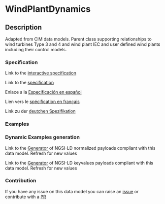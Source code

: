 # WindPlantDynamics

## Description 

Adapted from CIM data models. Parent class supporting relationships to wind turbines Type 3 and 4 and wind plant IEC and user defined wind plants including their control models.
### Specification

Link to the [interactive specification](https://swagger.lab.fiware.org/?url=https://github.com/smart-data-models/dataModel.EnergyCIM/blob/master/WindPlantDynamics/swagger.yaml)

Link to the [specification](https://github.com/smart-data-models/dataModel.EnergyCIM/blob/master/WindPlantDynamics/doc/spec.md)

Enlace a la [Especificación en español](https://github.com/smart-data-models/dataModel.EnergyCIM/blob/master/WindPlantDynamics/doc/spec_ES.md)

Lien vers le [spécification en français](https://github.com/smart-data-models/dataModel.EnergyCIM/blob/master/WindPlantDynamics/doc/spec_FR.md)

Link zu der [deutchen Spezifikation](https://github.com/smart-data-models/dataModel.EnergyCIM/blob/master/WindPlantDynamics/doc/spec_DE.md)
### Examples
### Dynamic Examples generation

Link to the [Generator](https://smartdatamodels.org/extra/ngsi-ld_generator_v0.92.php?schemaUrl=https://raw.githubusercontent.com/smart-data-models/dataModel.EnergyCIM/master/WindPlantDynamics/schema.json&email=info@smartdatamodels.org) of NGSI-LD normalized payloads compliant with this data model. Refresh for new values

Link to the [Generator](https://smartdatamodels.org/extra/ngsi-ld_generator_keyvalues_v0.92.php?schemaUrl=https://raw.githubusercontent.com/smart-data-models/dataModel.EnergyCIM/master/WindPlantDynamics/schema.json&email=info@smartdatamodels.org) of NGSI-LD keyvalues payloads compliant with this data model. Refresh for new values
### Contribution

 If you have any issue on this data model you can raise an [issue](https://github.com/smart-data-models/dataModel.EnergyCIM/issues)  or contribute with a [PR](https://github.com/smart-data-models/dataModel.EnergyCIM/pulls)
